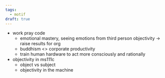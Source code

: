 ```yaml
---
tags:
  - motif
draft: true
---
```


* work pray code
	* emotional mastery, seeing emotions from third person objectivity -> raise results for org
	* buddhism <> corporate productivity
	* train human hardware to act more consciously and rationally
* objectivity in ms111c
	* object vs subject
	* objectivity in the machine
